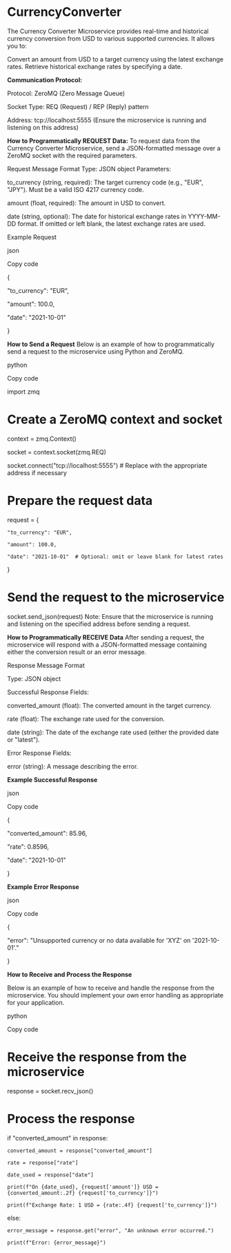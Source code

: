 # CurrencyConverter

The Currency Converter Microservice provides real-time and historical currency conversion from USD to various supported currencies. It allows you to:

Convert an amount from USD to a target currency using the latest exchange rates.
Retrieve historical exchange rates by specifying a date.

**Communication Protocol:**

  Protocol: ZeroMQ (Zero Message Queue)

  Socket Type: REQ (Request) / REP (Reply) pattern

  Address: tcp://localhost:5555 (Ensure the microservice is running and listening on this address)


**How to Programmatically REQUEST Data:**
To request data from the Currency Converter Microservice, send a JSON-formatted message over a ZeroMQ socket with the required parameters.

Request Message Format
Type: JSON object
Parameters:

to_currency (string, required): The target currency code (e.g., "EUR", "JPY"). Must be a valid ISO 4217 currency code.

amount (float, required): The amount in USD to convert.

date (string, optional): The date for historical exchange rates in YYYY-MM-DD format. If omitted or left blank, the latest exchange rates are used.

Example Request

json

Copy code

{

  "to_currency": "EUR",
  
  "amount": 100.0,
  
  "date": "2021-10-01"
  
}

**How to Send a Request**
Below is an example of how to programmatically send a request to the microservice using Python and ZeroMQ. 

python

Copy code

import zmq

# Create a ZeroMQ context and socket

context = zmq.Context()

socket = context.socket(zmq.REQ)

socket.connect("tcp://localhost:5555")  # Replace with the appropriate address if necessary

# Prepare the request data
request = {

    "to_currency": "EUR",
    
    "amount": 100.0,
    
    "date": "2021-10-01"  # Optional: omit or leave blank for latest rates
}


# Send the request to the microservice
socket.send_json(request)
Note: Ensure that the microservice is running and listening on the specified address before sending a request.

**How to Programmatically RECEIVE Data**
After sending a request, the microservice will respond with a JSON-formatted message containing either the conversion result or an error message.

Response Message Format

Type: JSON object

Successful Response Fields:

converted_amount (float): The converted amount in the target currency.

rate (float): The exchange rate used for the conversion.

date (string): The date of the exchange rate used (either the provided date or "latest").

Error Response Fields:

error (string): A message describing the error.

**Example Successful Response**

json

Copy code

{

  "converted_amount": 85.96,
  
  "rate": 0.8596,
  
  "date": "2021-10-01"
  
}

**Example Error Response**

json

Copy code

{

  "error": "Unsupported currency or no data available for 'XYZ' on '2021-10-01'."
  
}

**How to Receive and Process the Response**

Below is an example of how to receive and handle the response from the microservice. You should implement your own error handling as appropriate for your application.

python

Copy code

# Receive the response from the microservice

response = socket.recv_json()

# Process the response

if "converted_amount" in response:

    converted_amount = response["converted_amount"]
    
    rate = response["rate"]
    
    date_used = response["date"]
    
    print(f"On {date_used}, {request['amount']} USD = {converted_amount:.2f} {request['to_currency']}")
    
    print(f"Exchange Rate: 1 USD = {rate:.4f} {request['to_currency']}")
else:

    error_message = response.get("error", "An unknown error occurred.")
    
    print(f"Error: {error_message}")
